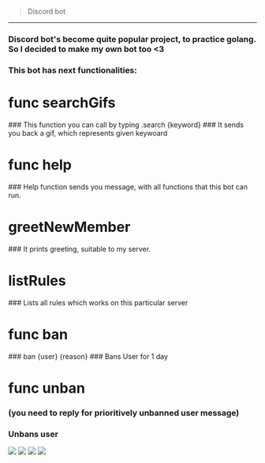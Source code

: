 
> Discord bot 
<hr>
<h3>Discord bot's become quite popular project, to practice golang. So I decided to make my own bot too <3 </h3>
    <h3>This bot has next functionalities: </h3>

<h1> func searchGifs</h1>
     ### This function you can call by typing .search {keyword}
     ### It sends you back a gif, which represents given keywoard
 
<h1> func help</h1>
 ###   Help function sends you message, with all functions that this bot can run.
    
<h1> greetNewMember </h1>
### It prints greeting, suitable to my server. 

<h1> listRules </h1> 
###    Lists all rules which works on this particular server </li>
    
<h1> func ban </h1> 
###     ban {user} {reason}  </li>
###     Bans User for 1 day  
        
<h1> func unban </h1> 
        
### (you need to reply for prioritively unbanned user message)  </li>
### Unbans user  
<img src="https://miro.medium.com/max/640/1*WMQ9AhJ_T_LEHuxiPoVaBw.webp">
<img src="https://user-images.githubusercontent.com/73220736/215282620-f9699190-cbfa-4f46-89bd-238d3ebc0cd9.jpg">
<img src="https://user-images.githubusercontent.com/73220736/215282626-5e7bedb1-afbc-4c6d-bf5d-b3963b6c570b.jpg">
<img src="https://user-images.githubusercontent.com/73220736/215282627-fc448241-8378-477b-aa6a-a7d68df8eb9a.jpg">
